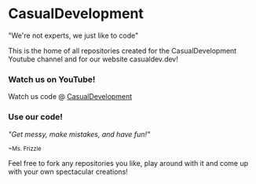 # CasualDevelopment
"We're not experts, we just like to code"

This is the home of all repositories created for the CasualDevelopment Youtube channel and for our website casualdev.dev! 

### Watch us on YouTube!
Watch us code @ [CasualDevelopment](https://www.youtube.com/channel/UCdlgnwlj8WgDoeFa_p3AW4g)

### Use our code!
*"Get messy, make mistakes, and have fun!"*

<sub>~Ms. Frizzle</sub>

Feel free to fork any repositories you like, play around with it and come up with your own spectacular creations!
